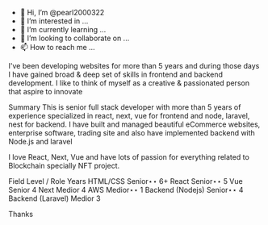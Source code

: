 - 👋 Hi, I’m @pearl2000322
- 👀 I’m interested in ...
- 🌱 I’m currently learning ...
- 💞️ I’m looking to collaborate on ...
- 📫 How to reach me ...

I've been developing websites for more than 5 years and during those days I have gained broad & deep set of skills in frontend and backend development.
I like to think of myself as a creative & passionated person that aspire to innovate


Summary
This is senior full stack developer with more than 5 years of experience specialized in react, next, vue for frontend and node, laravel, nest for backend. I have built and managed beautiful eCommerce websites, enterprise software, trading site and also have implemented backend with Node.js and laravel

I love React, Next, Vue and have lots of passion for everything related to Blockchain specially NFT project.

Field	Level / Role	Years
HTML/CSS	Senior⋆⋆	6+
React	Senior⋆⋆	5
Vue	Senior	4
Next	Medior	4
AWS	Medior⋆⋆	1
Backend (Nodejs)	Senior⋆⋆	4
Backend (Laravel)	Medior	3

Thanks
